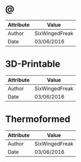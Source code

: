 # @
| Attribute | Value |
| ---  | ---     |
| Author | SixWingedFreak |
| Date | 03/06/2016 |
# 3D-Printable
| Attribute | Value |
| ---  | ---     |
| Author | SixWingedFreak |
| Date | 03/06/2016 |
# Thermoformed
| Attribute | Value |
| ---  | ---     |
| Author | SixWingedFreak |
| Date | 03/06/2016 |
